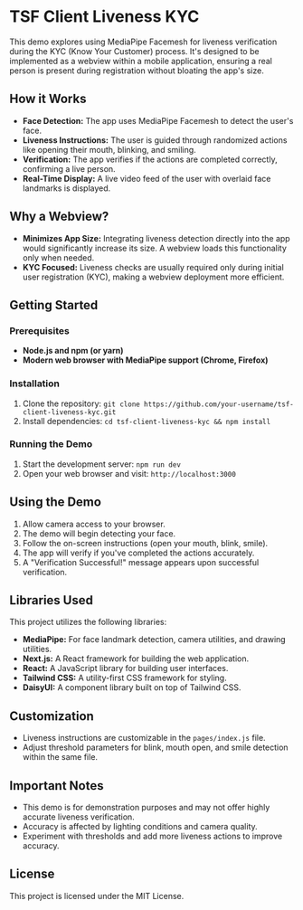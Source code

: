 # TSF Client Liveness KYC

This demo explores using MediaPipe Facemesh for liveness verification during the KYC (Know Your Customer) process. It's designed to be implemented as a webview within a mobile application, ensuring a real person is present during registration without bloating the app's size.

## How it Works

- **Face Detection:** The app uses MediaPipe Facemesh to detect the user's face.
- **Liveness Instructions:** The user is guided through randomized actions like opening their mouth, blinking, and smiling.
- **Verification:** The app verifies if the actions are completed correctly, confirming a live person.
- **Real-Time Display:** A live video feed of the user with overlaid face landmarks is displayed.

## Why a Webview?

- **Minimizes App Size:** Integrating liveness detection directly into the app would significantly increase its size. A webview loads this functionality only when needed.
- **KYC Focused:** Liveness checks are usually required only during initial user registration (KYC), making a webview deployment more efficient.

## Getting Started

### Prerequisites

- **Node.js and npm (or yarn)**
- **Modern web browser with MediaPipe support (Chrome, Firefox)**

### Installation

1. Clone the repository: `git clone https://github.com/your-username/tsf-client-liveness-kyc.git`
2. Install dependencies: `cd tsf-client-liveness-kyc && npm install`

### Running the Demo

1. Start the development server: `npm run dev`
2. Open your web browser and visit: `http://localhost:3000`

## Using the Demo

1. Allow camera access to your browser.
2. The demo will begin detecting your face.
3. Follow the on-screen instructions (open your mouth, blink, smile).
4. The app will verify if you've completed the actions accurately.
5. A "Verification Successful!" message appears upon successful verification.

## Libraries Used

This project utilizes the following libraries:

- **MediaPipe:** For face landmark detection, camera utilities, and drawing utilities.
- **Next.js:** A React framework for building the web application.
- **React:** A JavaScript library for building user interfaces.
- **Tailwind CSS:** A utility-first CSS framework for styling.
- **DaisyUI:** A component library built on top of Tailwind CSS.

## Customization

- Liveness instructions are customizable in the `pages/index.js` file.
- Adjust threshold parameters for blink, mouth open, and smile detection within the same file.

## Important Notes

- This demo is for demonstration purposes and may not offer highly accurate liveness verification.
- Accuracy is affected by lighting conditions and camera quality.
- Experiment with thresholds and add more liveness actions to improve accuracy.

## License

This project is licensed under the MIT License.
